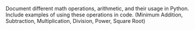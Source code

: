 Document different math operations, arithmetic, and their usage in Python.
Include examples of using these operations in code. (Minimum Addition, Subtraction, Multiplication, Division, Power, Square Root)
